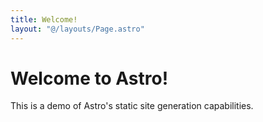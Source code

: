 ```yaml
---
title: Welcome!
layout: "@/layouts/Page.astro"
---
```


  # Welcome to Astro!

  This is a demo of Astro's static site generation capabilities.
